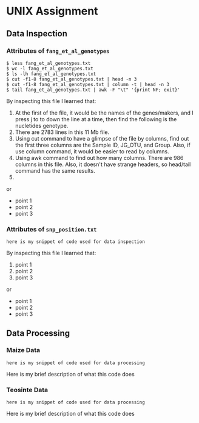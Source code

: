 # UNIX Assignment

## Data Inspection

### Attributes of `fang_et_al_genotypes`

```
$ less fang_et_al_genotypes.txt
$ wc -l fang_et_al_genotypes.txt
$ ls -lh fang_et_al_genotypes.txt
$ cut -f1-8 fang_et_al_genotypes.txt | head -n 3
$ cut -f1-8 fang_et_al_genotypes.txt | column -t | head -n 3
$ tail fang_et_al_genotypes.txt | awk -F "\t" '{print NF; exit}'

```

By inspecting this file I learned that:

1. At the first of the file, it would be the names of the genes/makers, and I press j to to down the line at a time, then find the following is the nucletides genotype. 
2. There are 2783 lines in this 11 Mb file. 
3. Using cut command to have a glimpse of the file by columns, find out the first three columns are the Sample ID, JG_OTU, and Group. Also, if use column command, it would be easier to read by columns.
4. Using awk command to find out how many columns. There are 986 columns in this file. Also, it doesn't have strange headers, so head/tail command has the same results.
5. 

or

* point 1
* point 2
* point 3

### Attributes of `snp_position.txt`

```
here is my snippet of code used for data inspection
```

By inspecting this file I learned that:

1. point 1
2. point 2
3. point 3

or

* point 1
* point 2
* point 3

## Data Processing

### Maize Data

```
here is my snippet of code used for data processing
```

Here is my brief description of what this code does


### Teosinte Data

```
here is my snippet of code used for data processing
```

Here is my brief description of what this code does